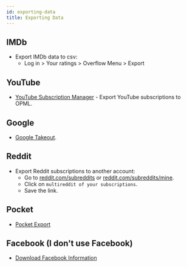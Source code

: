 ```yaml
---
id: exporting-data
title: Exporting Data
---
```


## IMDb
- Export IMDb data to csv:
  - Log in > Your ratings > Overflow Menu > Export

## YouTube
- [YouTube Subscription Manager](https://youtube.com/subscription_manager) - Export YouTube subscriptions to OPML.

## Google
- [Google Takeout](https://takeout.google.com/).

## Reddit
- Export Reddit subscriptions to another account:
  - Go to [reddit.com/subreddits](https://reddit.com/subreddits) or [reddit.com/subreddits/mine](https://reddit.com/subreddits/mine).
  - Click on `multireddit of your subscriptions`.
  - Save the link.

## Pocket
- [Pocket Export](https://getpocket.com/export)

## Facebook (I don't use Facebook)
- [Download Facebook Information](https://www.facebook.com/dyi/)
